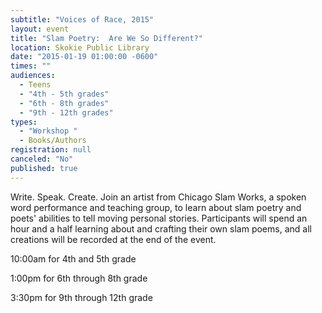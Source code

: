 ```yaml
---
subtitle: "Voices of Race, 2015"
layout: event
title: "Slam Poetry:  Are We So Different?"
location: Skokie Public Library
date: "2015-01-19 01:00:00 -0600"
times: ""
audiences: 
  - Teens
  - "4th - 5th grades"
  - "6th - 8th grades"
  - "9th - 12th grades"
types: 
  - "Workshop "
  - Books/Authors
registration: null
canceled: "No"
published: true
---
```


Write. Speak. Create. Join an artist from Chicago Slam Works, a spoken word performance and teaching group, to learn about slam poetry and poets' abilities to tell moving personal stories. Participants will spend an hour and a half learning about and crafting their own slam poems, and all creations will be recorded at the end of the event.

10:00am for 4th and 5th grade 

1:00pm for 6th through 8th grade 

3:30pm for 9th through 12th grade
